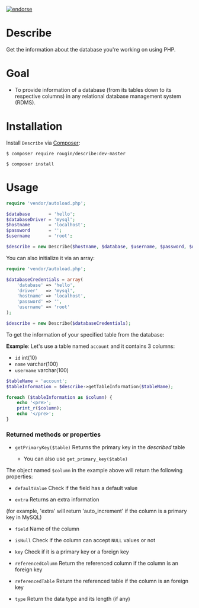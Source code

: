 [![endorse](https://api.coderwall.com/rougin/endorsecount.png)](https://coderwall.com/rougin)

Describe
========

Get the information about the database you're working on using PHP.

Goal
====

* To provide information of a database (from its tables down to its respective columns) in any relational database management system (RDMS).

Installation
============

Install ```Describe``` via [Composer](https://getcomposer.org):

```$ composer require rougin/describe:dev-master```

```$ composer install```

Usage
========

```php
require 'vendor/autoload.php';

$database       = 'hello';
$databaseDriver = 'mysql';
$hostname       = 'localhost';
$password       = '';
$username       = 'root';

$describe = new Describe($hostname, $database, $username, $password, $driver);
```

You can also initialize it via an array:

```php
require 'vendor/autoload.php';

$databaseCredentials = array(
	'database' => 'hello',
	'driver'   => 'mysql',
	'hostname' => 'localhost',
	'password' => '',
	'username' => 'root'
);

$describe = new Describe($databaseCredentials);
```

To get the information of your specified table from the database:

**Example**: Let's use a table named ```account``` and it contains 3 columns:

* ```id```       int(10)
* ```name```     varchar(100)
* ```username``` varchar(100)

```php
$tableName = 'account';
$tableInformation = $describe->getTableInformation($tableName);

foreach ($tableInformation as $column) {
	echo '<pre>';
	print_r($column);
	echo '</pre>';
}
```

### Returned methods or properties

* ```getPrimaryKey($table)``` Returns the primary key in the *described* table

	* You can also use ```get_primary_key($table)```

The object named ```$column``` in the example above will return the following properties:

* ```defaultValue``` Check if the field has a default value

* ```extra``` Returns an extra information

(for example, 'extra' will return 'auto_increment' if the column is a primary key in MySQL)

* ```field``` Name of the column

* ```isNull``` Check if the column can accept ```NULL``` values or not

* ```key``` Check if it is a primary key or a foreign key

* ```referencedColumn``` Return the referenced column if the column is an foreign key

* ```referencedTable``` Return the referenced table if the column is an foreign key

* ```type``` Return the data type and its length (if any)